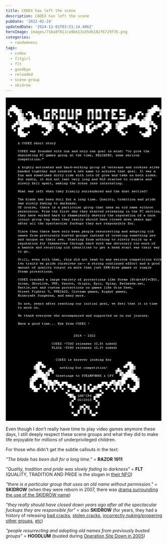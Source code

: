 ```yaml
---
title: CODEX has left the scene
description: CODEX has left the scene
pubDate: '2022-02-24'
updatedDate: '2024-12-01T03:51:14.406Z'
heroImage: images/71ba8f811ca9bb13a35db182f6729f35.png
categories:
  - randomness
tags:
  - codex
  - fitgirl
  - flt
  - goodbye
  - reloaded
  - scene-group
  - skidrow
---
```


![](images/71ba8f811ca9bb13a35db182f6729f35.png)

Even though I don't really have time to play video games anymore these days, I still deeply respect these scene groups and what they did to make life enjoyable for millions of underprivileged children.

For those who didn't get the subtle callouts in the text:

<!--more-->

_"The blade has been dull for a long time."_ = **RAZOR 1911**

_"Quality, tradition and pride was slowly fading to darkness"_ = **FLT** (QUALITY, TRADITION AND PRIDE is the slogan in [their NFO](https://imgur.com/9fo8hWX))

_"there is a particular group that uses an old name without permission."_ = **SKIDROW** (when they were reborn in 2007, there was [drama surrounding the use of the SKIDROW name](https://nfomation.net/info/1645650034.skidrow.nfo))

_"they really should have closed down years ago after all the spectacular fuckups they are responsible for"_ = also **SKIDROW** (for years, they had a history of releasing [bad cracks](https://nfomation.net/info/1645656111.flt.nfo), [stolen cracks](https://nfomation.net/info/1645656169.reloaded.nfo), [incorrectly nuking/propering other groups](https://nfomation.net/info/1645656238.flt.nfo), [etc](https://nfomation.net/info/1645656310.flt.nfo))

_"people resurrecting and adopting old names from previously busted groups"_ = **HOODLUM** (busted during [Operation Site Down in 2005](https://www.justice.gov/archive/opa/pr/2005/June/05_crm_353.htm))
